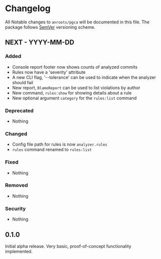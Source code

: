 # Changelog

All Notable changes to `anroots/pgca` will be documented in this file. The package follows [SemVer](http://semver.org) versioning scheme.

## NEXT - YYYY-MM-DD

### Added
- Console report footer now shows counts of analyzed commits
- Rules now have a 'severity' attribute
- A new CLI flag, '--tolerance' can be used to indicate when the analyzer should fail 
- New report, `BlameReport` can be used to list violations by author
- New command, `rules:show` for showing details about a rule
- New optional argument `category` for the `rules:list` command

### Deprecated
- Nothing

### Changed
- Config file path for rules is now `analyzer.rules`
- `rules` command renamed to `rules:list`

### Fixed
- Nothing

### Removed
- Nothing

### Security
- Nothing

## 0.1.0

Initial alpha release. Very basic, proof-of-concept functionality implemented.